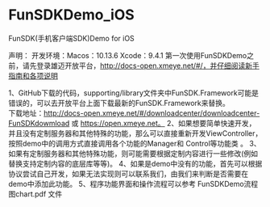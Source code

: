 # FunSDKDemo_iOS
FunSDK(手机客户端SDK)Demo for iOS

 声明： 开发环境：Macos：10.13.6     Xcode：9.4.1 
 第一次使用FunSDKDemo之前，请先登录雄迈开放平台，http://docs-open.xmeye.net/#/，并仔细阅读新手指南和各项说明
 
 1、GitHub下载的代码，supporting/library文件夹中FunSDK.Framework可能是错误的，可以去开放平台上面下载最新的FunSDK.Framework来替换。  
    下载地址：http://docs-open.xmeye.net/#/downloadcenter/downloadcenter-FunSDKdowmload 或 https://open.xmeye.net。
 2、如果想要简单快速开发，并且没有定制服务器和其他特殊的功能，那么可以直接重新开发ViewController，按照demo中的调用方式直接调用各个功能的Manager和       Control等功能类 。
 3、如果有定制服务器和其他特殊功能，则可能需要根据定制内容进行一些修改(例如替换支持定制内容的底层库等等)。
 4、如果是demo中没有的功能，首先可以根据协议尝试自己开发，如果无法实现则可以联系我们，由我们来判断是否需要在demo中添加此功能。
 5、程序功能界面和操作流程可以参考 FunSDKDemo流程图chart.pdf 文件
 
